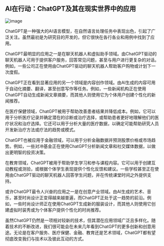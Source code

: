 ## AI在行动：ChatGPT及其在现实世界中的应用

![image](../Images/image-C3WYIVK6.png)

ChatGPT是一种强大的AI语言模型，在自然语言处理任务中表现出色，引起了广泛关注。虽然最初是为研究目的开发的，但它很快在各行各业和用例中找到了应用。

ChatGPT最明显的应用之一是在聊天机器人和虚拟助手领域。由ChatGPT驱动的聊天机器人可用于提供客户服务，回答常见问题，甚至与用户进行更复杂的对话。例如，一些公司正在使用由ChatGPT驱动的聊天机器人帮助客户购物或计划下一次度假。

ChatGPT正在看到显著应用的另一个领域是内容创作领域。由AI生成的内容可用于自动化摘要、翻译，甚至创意写作等任务。例如，一些新闻机构正在使用ChatGPT自动生成新闻文章摘要，而其他人则使用它为个体用户创建个性化的新闻推荐。

在医疗保健领域，ChatGPT被用于帮助改善患者结果并降低成本。例如，它可以用于分析医疗记录并确定潜在的诊断或治疗选择，或帮助患者更好地理解他们的医疗状况和治疗选择。它还可以用于分析大量的医疗数据，以确定可能帮助研究人员开发新治疗方法或疗法的趋势或模式。

ChatGPT也被应用于金融领域，可以用于分析金融数据并预测股票价格或市场趋势。例如，一些对冲基金正在使用ChatGPT分析新闻文章和社交媒体数据，以做出更明智的投资决策。

在教育领域，ChatGPT被用于帮助学生学习和参与课程内容。它可以用于创建互动教程或测验，或根据个体学生表现提供个性化反馈和建议。一些学校甚至正在使用由ChatGPT驱动的聊天机器人回答学生问题，并在传统课堂时间之外提供支持。

或许ChatGPT最令人兴奋的应用之一是在创意产业领域。由AI生成的艺术、音乐，甚至时尚设计正变得越来越普遍，而ChatGPT正处于这一趋势的前沿。例如，一些时尚设计师正在使用ChatGPT生成新的服装设计，而其他人则使用它创建虚拟时装秀或为个体客户提供个性化的时尚推荐。

虽然ChatGPT仍然是一项相对较新的技术，但其潜在应用领域广泛且多样化。随着技术的不断改进，我们很可能会在未来几年看到ChatGPT的更多创新和创意用途。无论是在客户服务、医疗保健、金融、教育还是艺术领域，ChatGPT都有望彻底改变我们与技术以及彼此互动的方式。
